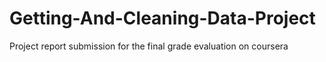 # Getting-And-Cleaning-Data-Project
Project report submission for the final grade evaluation on coursera
